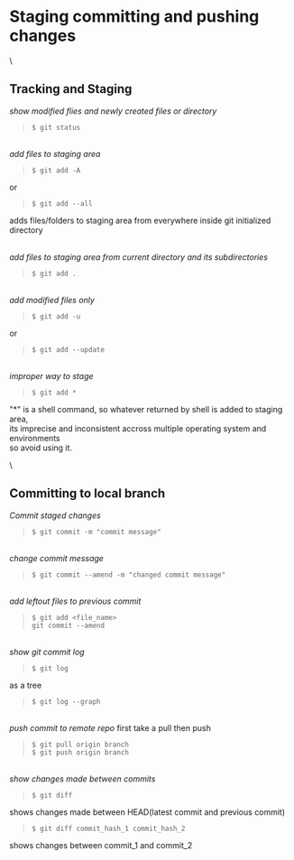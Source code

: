 # Staging committing and pushing changes  

\

## Tracking and Staging  

_show modified flies and newly created files or directory_  

> `$ git status`  

\
_add files to staging area_
> `$ git add -A`  

or  

> `$ git add --all`  

adds files/folders to staging area from everywhere inside git initialized directory  

\
_add files to staging area from current directory and its subdirectories_  

> `$ git add .`

\
_add modified files only_  
> `$ git add -u`  

or  

> `$ git add --update`  

\
_improper way to stage_  
> `$ git add *`  

"*" is a shell command, so whatever returned by shell is added to staging area,  
its imprecise and inconsistent accross multiple operating system and environments  
so avoid using it.  

\

## Committing to local branch

_Commit staged changes_  
>`$ git commit -m "commit message"`  

\
_change commit message_
>`$ git commit --amend -m "changed commit message"`  

\
_add leftout files to previous commit_
>`$ git add <file_name>`  
> `git commit --amend`  

\
_show git commit log_
>`$ git log`

as a tree  
> `$ git log --graph`  

\
_push commit to remote repo_
first take a pull then push
>`$ git pull origin branch`  
>`$ git push origin branch`  

\
_show changes made between commits_  
>`$ git diff`  

shows changes made between HEAD(latest commit and previous commit)  

>`$ git diff commit_hash_1 commit_hash_2`  

shows changes between commit_1 and commit_2  
